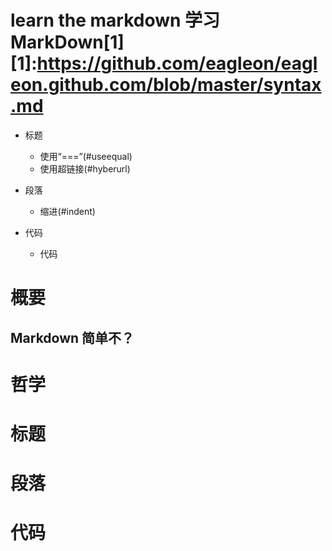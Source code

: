 learn the markdown
学习MarkDown[1]
    [1]:https://github.com/eagleon/eagleon.github.com/blob/master/syntax.md
===================
*   标题
    *   使用“===”(#useequal)
    *   使用超链接(#hyberurl)
*   段落
    *   缩进(#indent)

*   代码
    *   代码

 #  概要
 ## Markdown 简单不？

 #  哲学

 #  标题

 #  段落

 #  代码